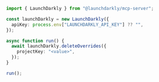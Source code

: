 <!-- Start SDK Example Usage [usage] -->
```typescript
import { LaunchDarkly } from "@launchdarkly/mcp-server";

const launchDarkly = new LaunchDarkly({
  apiKey: process.env["LAUNCHDARKLY_API_KEY"] ?? "",
});

async function run() {
  await launchDarkly.deleteOverrides({
    projectKey: "<value>",
  });
}

run();

```
<!-- End SDK Example Usage [usage] -->
